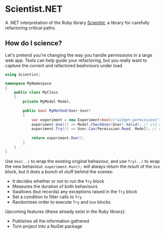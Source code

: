 # Scientist.NET
A .NET interpretation of the Ruby library [Scientist](https://github.com/github/scientist), a library for carefully refactoring critical paths.

## How do I science?

Let's pretend you're changing the way you handle permissions in a large web app. Tests can help guide your refactoring, but you really want to capture the current and refactored beahviours under load.

``` c#
using Scientist;

namespace MyNamespace 
{
    public class MyClass
    {
        private MyModel Model;    
    
        public bool MyMethod(User User)
        {
            var experiment = new Experiment<bool>("widget-permissions");
            experiment.Use(() => Model.CheckUser(User).Valid); // old way
            experiment.Try(() => User.Can(Permission.Read, Model); // new way
        
            return experiment.Run();    
        }
    }
}
```

Use `Use(..)` to wrap the existing original behaviour, and use `Try(..)` to wrap the new behaviour. `experiment.Run();` will always return the result of the `Use` block, but it does a bunch of stuff behind the scenes:

- It decides whether or not to run the `Try` block
- Measures the duration of both behaviours
- Swallows (but records) any exceptions raised in the `Try` block
- Set a condition to filter calls to `Try`
- Randomises order to execute `Try` and `Use` blocks

Upcoming features (these already exist in the Ruby library):

- Publishes all the information gathered
- Turn project into a NuGet package
